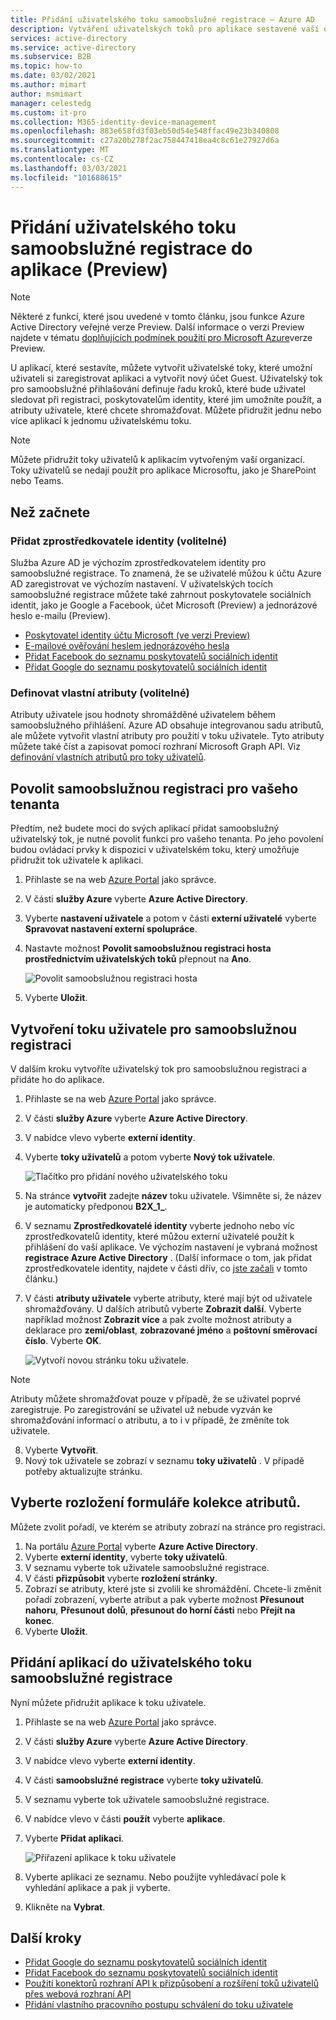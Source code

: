 ```yaml
---
title: Přidání uživatelského toku samoobslužné registrace – Azure AD
description: Vytváření uživatelských toků pro aplikace sestavené vaší organizací. Uživatelé, kteří navštíví tuto aplikaci, mohou získat účet Guest pomocí možností nakonfigurovaných v toku uživatele.
services: active-directory
ms.service: active-directory
ms.subservice: B2B
ms.topic: how-to
ms.date: 03/02/2021
ms.author: mimart
author: msmimart
manager: celestedg
ms.custom: it-pro
ms.collection: M365-identity-device-management
ms.openlocfilehash: 883e658fd3f03eb50d54e548ffac49e23b340808
ms.sourcegitcommit: c27a20b278f2ac758447418ea4c8c61e27927d6a
ms.translationtype: MT
ms.contentlocale: cs-CZ
ms.lasthandoff: 03/03/2021
ms.locfileid: "101688615"
---
```

# <a name="add-a-self-service-sign-up-user-flow-to-an-app-preview"></a>Přidání uživatelského toku samoobslužné registrace do aplikace (Preview)

> [!NOTE]
> Některé z funkcí, které jsou uvedené v tomto článku, jsou funkce Azure Active Directory veřejné verze Preview. Další informace o verzi Preview najdete v tématu [doplňujících podmínek použití pro Microsoft Azure](https://azure.microsoft.com/support/legal/preview-supplemental-terms/)verze Preview.

U aplikací, které sestavíte, můžete vytvořit uživatelské toky, které umožní uživateli si zaregistrovat aplikaci a vytvořit nový účet Guest. Uživatelský tok pro samoobslužné přihlašování definuje řadu kroků, které bude uživatel sledovat při registraci, poskytovatelům identity, které jim umožníte použít, a atributy uživatele, které chcete shromažďovat. Můžete přidružit jednu nebo více aplikací k jednomu uživatelskému toku.

> [!NOTE]
> Můžete přidružit toky uživatelů k aplikacím vytvořeným vaší organizací. Toky uživatelů se nedají použít pro aplikace Microsoftu, jako je SharePoint nebo Teams.

## <a name="before-you-begin"></a>Než začnete

### <a name="add-identity-providers-optional"></a>Přidat zprostředkovatele identity (volitelné)

Služba Azure AD je výchozím zprostředkovatelem identity pro samoobslužné registrace. To znamená, že se uživatelé můžou k účtu Azure AD zaregistrovat ve výchozím nastavení. V uživatelských tocích samoobslužné registrace můžete také zahrnout poskytovatele sociálních identit, jako je Google a Facebook, účet Microsoft (Preview) a jednorázové heslo e-mailu (Preview).

- [Poskytovatel identity účtu Microsoft (ve verzi Preview)](microsoft-account.md)
- [E-mailové ověřování heslem jednorázového hesla](one-time-passcode.md)
- [Přidat Facebook do seznamu poskytovatelů sociálních identit](facebook-federation.md)
- [Přidat Google do seznamu poskytovatelů sociálních identit](google-federation.md)

### <a name="define-custom-attributes-optional"></a>Definovat vlastní atributy (volitelné)

Atributy uživatele jsou hodnoty shromážděné uživatelem během samoobslužného přihlášení. Azure AD obsahuje integrovanou sadu atributů, ale můžete vytvořit vlastní atributy pro použití v toku uživatele. Tyto atributy můžete také číst a zapisovat pomocí rozhraní Microsoft Graph API. Viz [definování vlastních atributů pro toky uživatelů](user-flow-add-custom-attributes.md).

## <a name="enable-self-service-sign-up-for-your-tenant"></a>Povolit samoobslužnou registraci pro vašeho tenanta

Předtím, než budete moci do svých aplikací přidat samoobslužný uživatelský tok, je nutné povolit funkci pro vašeho tenanta. Po jeho povolení budou ovládací prvky k dispozici v uživatelském toku, který umožňuje přidružit tok uživatele k aplikaci.

1. Přihlaste se na web [Azure Portal](https://portal.azure.com) jako správce.
2. V části **služby Azure** vyberte **Azure Active Directory**.
3. Vyberte **nastavení uživatele** a potom v části **externí uživatelé** vyberte **Spravovat nastavení externí spolupráce**.
4. Nastavte možnost **Povolit samoobslužnou registraci hosta prostřednictvím uživatelských toků** přepnout na **Ano**.

   ![Povolit samoobslužnou registraci hosta](media/self-service-sign-up-user-flow/enable-self-service-sign-up.png)
5. Vyberte **Uložit**.
## <a name="create-the-user-flow-for-self-service-sign-up"></a>Vytvoření toku uživatele pro samoobslužnou registraci

V dalším kroku vytvoříte uživatelský tok pro samoobslužnou registraci a přidáte ho do aplikace.

1. Přihlaste se na web [Azure Portal](https://portal.azure.com) jako správce.
2. V části **služby Azure** vyberte **Azure Active Directory**.
3. V nabídce vlevo vyberte **externí identity**.
4. Vyberte **toky uživatelů** a potom vyberte **Nový tok uživatele**.

   ![Tlačítko pro přidání nového uživatelského toku](media/self-service-sign-up-user-flow/new-user-flow.png)

5. Na stránce **vytvořit** zadejte **název** toku uživatele. Všimněte si, že název je automaticky předponou **B2X_1_**.
6. V seznamu **Zprostředkovatelé identity** vyberte jednoho nebo víc zprostředkovatelů identity, které můžou externí uživatelé použít k přihlášení do vaší aplikace. Ve výchozím nastavení je vybraná možnost **registrace Azure Active Directory** . (Další informace o tom, jak přidat zprostředkovatele identity, najdete v části dřív, co [jste začali](#before-you-begin) v tomto článku.)
7. V části **atributy uživatele** vyberte atributy, které mají být od uživatele shromažďovány. U dalších atributů vyberte **Zobrazit další**. Vyberte například možnost **Zobrazit více** a pak zvolte možnost atributy a deklarace pro **zemi/oblast**, **zobrazované jméno** a **poštovní směrovací číslo**. Vyberte **OK**.

   ![Vytvoří novou stránku toku uživatele.](media/self-service-sign-up-user-flow/create-user-flow.png)

> [!NOTE]
> Atributy můžete shromažďovat pouze v případě, že se uživatel poprvé zaregistruje. Po zaregistrování se uživatel už nebude vyzván ke shromažďování informací o atributu, a to i v případě, že změníte tok uživatele.

8. Vyberte **Vytvořit**.
9. Nový tok uživatele se zobrazí v seznamu **toky uživatelů** . V případě potřeby aktualizujte stránku.

## <a name="select-the-layout-of-the-attribute-collection-form"></a>Vyberte rozložení formuláře kolekce atributů.

Můžete zvolit pořadí, ve kterém se atributy zobrazí na stránce pro registraci. 

1. Na portálu [Azure Portal](https://portal.azure.com) vyberte **Azure Active Directory**.
2. Vyberte **externí identity**, vyberte **toky uživatelů**.
3. V seznamu vyberte tok uživatele samoobslužné registrace.
4. V části **přizpůsobit** vyberte **rozložení stránky**.
5. Zobrazí se atributy, které jste si zvolili ke shromáždění. Chcete-li změnit pořadí zobrazení, vyberte atribut a pak vyberte možnost **Přesunout nahoru**, **Přesunout dolů**, **přesunout do horní části** nebo **Přejít na konec**.
6. Vyberte **Uložit**.

## <a name="add-applications-to-the-self-service-sign-up-user-flow"></a>Přidání aplikací do uživatelského toku samoobslužné registrace

Nyní můžete přidružit aplikace k toku uživatele.

1. Přihlaste se na web [Azure Portal](https://portal.azure.com) jako správce.
2. V části **služby Azure** vyberte **Azure Active Directory**.
3. V nabídce vlevo vyberte **externí identity**.
4. V části **samoobslužné registrace** vyberte **toky uživatelů**.
5. V seznamu vyberte tok uživatele samoobslužné registrace.
6. V nabídce vlevo v části **použít** vyberte **aplikace**.
7. Vyberte **Přidat aplikaci**.

   ![Přiřazení aplikace k toku uživatele](media/self-service-sign-up-user-flow/assign-app-to-user-flow.png)

8. Vyberte aplikaci ze seznamu. Nebo použijte vyhledávací pole k vyhledání aplikace a pak ji vyberte.
9. Klikněte na **Vybrat**.

## <a name="next-steps"></a>Další kroky

- [Přidat Google do seznamu poskytovatelů sociálních identit](google-federation.md)
- [Přidat Facebook do seznamu poskytovatelů sociálních identit](facebook-federation.md)
- [Použití konektorů rozhraní API k přizpůsobení a rozšíření toků uživatelů přes webová rozhraní API](api-connectors-overview.md)
- [Přidání vlastního pracovního postupu schválení do toku uživatele](self-service-sign-up-add-approvals.md)

